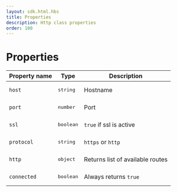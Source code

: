 ```yaml
---
layout: sdk.html.hbs
title: Properties
description: Http class properties
order: 100
---
```


# Properties

| Property name        | Type     | Description          |
| -------------------- | -------- | ---------------------|
| `host`  | <pre>string</pre>  | Hostname |
| `port`  | <pre>number</pre>  | Port |
| `ssl`  | <pre>boolean</pre>  | `true` if ssl is active |
| `protocol`  | <pre>string</pre>  | `https` or `http` |
| `http`  | <pre>object</pre>  | Returns list of available routes |
| `connected`  | <pre>boolean</pre>  | Always returns `true` |
